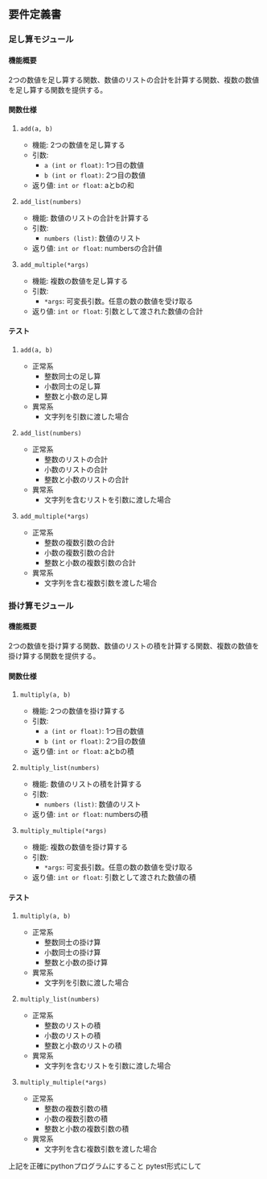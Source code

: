 ## 要件定義書

### 足し算モジュール

#### 機能概要
2つの数値を足し算する関数、数値のリストの合計を計算する関数、複数の数値を足し算する関数を提供する。

#### 関数仕様
1. `add(a, b)`
   - 機能: 2つの数値を足し算する
   - 引数:
     - `a (int or float)`: 1つ目の数値
     - `b (int or float)`: 2つ目の数値
   - 返り値: `int or float`: aとbの和

2. `add_list(numbers)`
   - 機能: 数値のリストの合計を計算する
   - 引数:
     - `numbers (list)`: 数値のリスト
   - 返り値: `int or float`: numbersの合計値

3. `add_multiple(*args)`
   - 機能: 複数の数値を足し算する
   - 引数:
     - `*args`: 可変長引数。任意の数の数値を受け取る
   - 返り値: `int or float`: 引数として渡された数値の合計

#### テスト
1. `add(a, b)`
   - 正常系
     - 整数同士の足し算
     - 小数同士の足し算
     - 整数と小数の足し算
   - 異常系
     - 文字列を引数に渡した場合

2. `add_list(numbers)`
   - 正常系
     - 整数のリストの合計
     - 小数のリストの合計
     - 整数と小数のリストの合計
   - 異常系
     - 文字列を含むリストを引数に渡した場合

3. `add_multiple(*args)`
   - 正常系
     - 整数の複数引数の合計
     - 小数の複数引数の合計
     - 整数と小数の複数引数の合計
   - 異常系
     - 文字列を含む複数引数を渡した場合

### 掛け算モジュール

#### 機能概要
2つの数値を掛け算する関数、数値のリストの積を計算する関数、複数の数値を掛け算する関数を提供する。

#### 関数仕様
1. `multiply(a, b)`
   - 機能: 2つの数値を掛け算する
   - 引数:
     - `a (int or float)`: 1つ目の数値
     - `b (int or float)`: 2つ目の数値
   - 返り値: `int or float`: aとbの積

2. `multiply_list(numbers)`
   - 機能: 数値のリストの積を計算する
   - 引数:
     - `numbers (list)`: 数値のリスト
   - 返り値: `int or float`: numbersの積

3. `multiply_multiple(*args)`
   - 機能: 複数の数値を掛け算する
   - 引数:
     - `*args`: 可変長引数。任意の数の数値を受け取る
   - 返り値: `int or float`: 引数として渡された数値の積

#### テスト
1. `multiply(a, b)`
   - 正常系
     - 整数同士の掛け算
     - 小数同士の掛け算
     - 整数と小数の掛け算
   - 異常系
     - 文字列を引数に渡した場合

2. `multiply_list(numbers)`
   - 正常系
     - 整数のリストの積
     - 小数のリストの積
     - 整数と小数のリストの積
   - 異常系
     - 文字列を含むリストを引数に渡した場合

3. `multiply_multiple(*args)`
   - 正常系
     - 整数の複数引数の積
     - 小数の複数引数の積
     - 整数と小数の複数引数の積
   - 異常系
     - 文字列を含む複数引数を渡した場合


上記を正確にpythonプログラムにすること
pytest形式にして